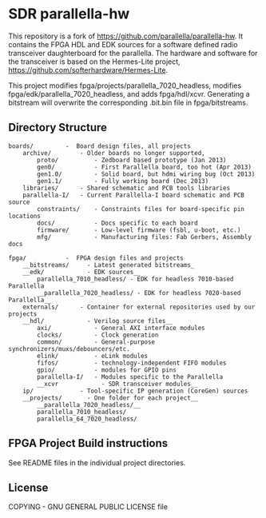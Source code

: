 # SDR parallella-hw

This repository is a fork of https://github.com/parallella/parallella-hw.
It contains the FPGA HDL and EDK sources for a software defined radio
transceiver daughterboard for the parallella.  The hardware and software
for the transceiver is based on the Hermes-Lite project, 
https://github.com/softerhardware/Hermes-Lite.

This project modifies fpga/projects/parallella_7020_headless,
modifies fpga/edk/parallella_7020_headless,
and adds fpga/hdl/xcvr.  Generating a bitstream will overwrite the corresponding
.bit.bin file in fpga/bitstreams.

## Directory Structure

```
boards/         -  Board design files, all projects
    archive/        - Older boards no longer supported,
        proto/          - Zedboard based prototype (Jan 2013)
        gen0/           - First Parallella board, too hot (Apr 2013)
        gen1.0/         - Solid board, but hdmi wiring bug (Oct 2013)
        gen1.1/         - Fully working board (Dec 2013)
    libraries/      - Shared schematic and PCB tools libraries
    parallella-I/   - Current Parallella-I board schematic and PCB source
        constraints/    - Constraints files for board-specific pin locations
        docs/           - Docs specific to each board
        firmware/       - Low-level firmware (fsbl, u-boot, etc.)
        mfg/            - Manufacturing files: Fab Gerbers, Assembly docs

fpga/           -  FPGA design files and projects
    __bitstreams/     - Latest generated bitstreams_
    __edk/            - EDK sources__
        parallella_7010_headless/ - EDK for headless 7010-based Parallella
        __parallella_7020_headless/ - EDK for headless 7020-based Parallella__
    externals/      - Container for external repositories used by our projects
    __hdl/            - Verilog source files__
        axi/            - General AXI interface modules
        clocks/         - Clock generation
        common/         - General-purpose synchronizers/muxs/debouncers/etc.
        elink/          - eLink modules
        fifos/          - technology-independent FIFO modules
        gpio/           - modules for GPIO pins
        parallella-I/   - Modules specific to the Parallella
        __xcvr            - SDR transceiver modules__
    ip/             - Tool-specific IP generation (CoreGen) sources
    __projects/       - One folder for each project__
        __parallella_7020_headless/__
        parallella_7010_headless/
        parallella_64_7020_headless/
```

## FPGA Project Build instructions

See README files in the individual project directories.

## License

COPYING         -  GNU GENERAL PUBLIC LICENSE file


